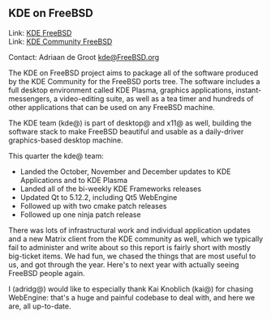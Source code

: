 ## KDE on FreeBSD ##

Link:    [KDE FreeBSD](https://freebsd.kde.org/)  
Link:    [KDE Community FreeBSD](https://community.kde.org/FreeBSD)  

Contact: Adriaan de Groot <kde@FreeBSD.org>  

The KDE on FreeBSD project aims to package all of the software 
produced by the KDE Community for the FreeBSD ports tree.
The software includes a full desktop environment called KDE Plasma, 
graphics applications, instant-messengers, a video-editing suite,
as well as a tea timer
and hundreds of other applications that can be used on
any FreeBSD machine.

The KDE team (kde@) is part of desktop@ and x11@ as well,
building the software stack to make FreeBSD beautiful and usable
as a daily-driver graphics-based desktop machine.

This quarter the kde@ team:

 * Landed the October, November and December updates to KDE Applications
   and to KDE Plasma
 * Landed all of the bi-weekly KDE Frameworks releases
 * Updated Qt to 5.12.2, including Qt5 WebEngine
 * Followed up with two cmake patch releases
 * Followed up one ninja patch release

There was lots of infrastructural work and individual application
updates and a new Matrix client from the KDE community
as well, which we typically fail to administer and write about
so this report is fairly short with mostly big-ticket items.
We had fun, we chased the things that are most useful to
us, and got through the year. Here's to next year with
actually seeing FreeBSD people again.

I (adridg@) would like to especially thank Kai Knoblich (kai@) for chasing WebEngine:
that's a huge and painful codebase to deal with, and here we
are, all up-to-date.
